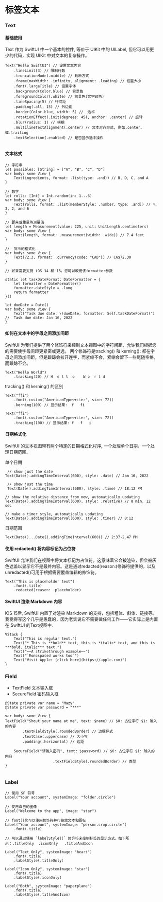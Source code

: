 # 标签文本 

### Text

#### 基础使用
 Text 作为 SwiftUI 中一个基本的控件, 等价于 UIKit 中的 UILabel, 但它可以用更少的代码，实现 UIKit 中对文本的复杂操作。

```
Text("Hello SwiftUI") // 设置文本内容
    .lineLimit(3) // 限制行数
    .truncationMode(.middle) // 截断方式
    .frame(maxWidth: .infinity, alignment: .leading) // 设置大小
    .font(.largeTitle) // 设置字体
    .background(Color.blue) // 背景色  
    .foregroundColor(.white) // 前景色(文字颜色)
    .lineSpacing(5) // 行间距
    .padding(.all, 15) // 外边距
    .border(Color.blue, width: 5) //  边框
    .rotationEffect(.init(degrees: 45), anchor: .center) // 旋转
    .blur(radius: 1) // 模糊
    .multilineTextAlignment(.center) // 文本对齐方式, 例如.center、 或.trailing
    .textSelection(.enabled) // 是否显示选中操作
        
```

#### 文本格式

```
// 字符串
let possibles: [String] = ["A", "B", "C", "D"]
var body: some View {
    Text(ingredients, format: .list(type: .and)) // B, D, C, and A
}

// 数字
let rolls: [Int] = Int.random(in: 1...6)
var body: some View {
    Text(rolls, format: .list(memberStyle: .number, type: .and)) // 4, 3, 2, and 6
}

// 距离或重量等测量值
let length = Measurement(value: 225, unit: UnitLength.centimeters)
var body: some View {
    Text(length, format: .measurement(width: .wide)) // 7.4 feet
}

//  货币的格式化
var body: some View {
    Text(72.3, format: .currency(code: "CAD")) // CA$72.30
}

// 如果需要支持 iOS 14 和 13，您可以改用该formatter参数

static let taskDateFormat: DateFormatter = {
    let formatter = DateFormatter()
    formatter.dateStyle = .long
    return formatter
}()

let dueDate = Date()
var body: some View {
    Text("Task due date: \(dueDate, formatter: Self.taskDateFormat)") //  Task due date: Jan 16, 2022
}

```

#### 如何在文本中的字母之间添加间距

SwiftUI 为我们提供了两个修饰符来控制文本视图中的字符间距，允许我们根据您的需要使字母间距更紧密或更远。
两个修饰符是tracking() 和 kerning(): 都在字母之间添加间距，但是跟踪会拉开连字，而紧缩不会，紧缩会留下一些尾随空格，而跟踪不会。

```
Text("Hello World")
    .tracking(20) // H  e l l  o    W o  r l d
```

tracking() 和 kerning() 的区别

```
Text("ffi")
    .font(.custom("AmericanTypewriter", size: 72))
    .kerning(100) // 显示结果:  f   fi
    
Text("ffi")
    .font(.custom("AmericanTypewriter", size: 72))
    .tracking(100) // 显示结果: f   f   i
```


#### 日期格式化
SwiftUI 的文本视图带有两个特定的日期格式化程序, 一个处理单个日期，一个处理日期范围。

单个日期
```
 // show just the date
Text(Date().addingTimeInterval(600), style: .date) // Jan 16, 2022

 // show just the time
 Text(Date().addingTimeInterval(600), style: .time) // 18:12 PM

// show the relative distance from now, automatically updating
Text(Date().addingTimeInterval(600), style: .relative) // 8 min, 12 sec

// make a timer style, automatically updating
Text(Date().addingTimeInterval(600), style: .timer) // 8:12
```

日期范围
```
Text(Date()...Date().addingTimeInterval(600)) // 2:37-2.47 PM
```

#### 使用 redacted() 将内容标记为占位符
SwiftUI 允许我们在视图中将文本标记为占位符，这意味着它会被渲染，但会被灰色遮盖以显示它不是最终内容。这是通过redacted(reason:)修饰符提供的，以及unredacted()可用于根据需要覆盖编辑的修饰符。

```
Text("This is placeholder text")
    .font(.title)
    .redacted(reason: .placeholder)
```

#### SwiftUI 渲染 Markdown 内容

iOS 15后, SwiftUI 内置了对渲染 Markdown 的支持，包括粗体、斜体、链接等。我觉得写这个几乎是愚蠢的，因为老实说它不需要做任何工作——它实际上是内置在 SwiftUI 的Text视图中.

```
VStack {
    Text("This is regular text.")
    Text("* This is **bold** text, this is *italic* text, and this is ***bold, italic*** text.")
    Text("~~A strikethrough example~~")
    Text("`Monospaced works too`")
    Text("Visit Apple: [click here](https://apple.com)")
}
```

### Field
- TextField 文本输入框     
- SecureField 密码输入框

```
@State private var name = "Mazy"
@State private var password = "***"

var body: some View {
TextField("Shout your name at me", text: $name) // $0: 占位字符 $1: 输入的内容
        .textFieldStyle(.roundedBorder) // 边框样式
        .textCase(.uppercase) // 大小写
        .padding(.horizontal) // 边距
                    
    SecureField("请输入密码", text: $password) // $0: 占位字符 $1: 输入的内容
                      .textFieldStyle(.roundedBorder) // 类型
}
                     

```

### Label

```
// 使用 SF 符号
Label("Your account", systemImage: "folder.circle") 

// 使用自己的图像
Label("Welcome to the app", image: "star")

// font()您可以使用修饰符并行缩放文本和图标
Label("Your account", systemImage: "person.crop.circle")
    .font(.title)
        
// 可以通过使用 `labelStyle()` 修饰符来控制标签的显示方式，如下所示：.titleOnly  .iconOnly   .titleAndIcon

Label("Text Only", systemImage: "heart")
    .font(.title)
    .labelStyle(.titleOnly)

Label("Icon Only", systemImage: "star")
    .font(.title)
    .labelStyle(.iconOnly)

Label("Both", systemImage: "paperplane")
    .font(.title)
    .labelStyle(.titleAndIcon)
```


